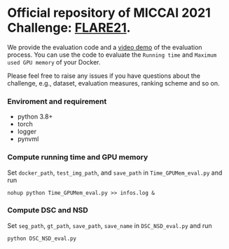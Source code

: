 # Official repository of MICCAI 2021 Challenge: [FLARE21](https://flare.grand-challenge.org/FLARE21/).

We provide the evaluation code and a [video demo](https://www.bilibili.com/video/BV1mU4y1n7V6) of the evaluation process. You can use the code to evaluate the `Running time` and `Maximum used GPU memory` of your Docker.

Please feel free to raise any issues if you have questions about the challenge, e.g., dataset, evaluation measures, ranking scheme and so on.

### Enviroment and requirement

- python 3.8+
- torch
- logger
- pynvml


### Compute running time and GPU memory

Set `docker_path`, `test_img_path`, and `save_path` in `Time_GPUMem_eval.py` and run

`nohup python Time_GPUMem_eval.py >> infos.log &`

### Compute DSC and NSD

Set `seg_path`, `gt_path`, `save_path`, `save_name` in `DSC_NSD_eval.py` and run

`python DSC_NSD_eval.py`

